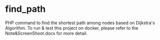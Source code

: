 # find_path
PHP command to find the shortest path among nodes based on Dijkstra's Algorithm. To run & test this project on docker, please refer to the Note&ScreenShoot.docx for more detail.
